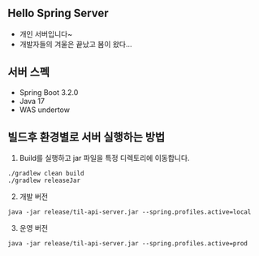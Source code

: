 ## Hello Spring Server
- 개인 서버입니다~
- 개발자들의 겨울은 끝났고 봄이 왔다...

## 서버 스펙
- Spring Boot 3.2.0
- Java 17
- WAS undertow

## 빌드후 환경별로 서버 실행하는 방법
1. Build를 실행하고 jar 파일을 특정 디렉토리에 이동합니다.
```shell
./gradlew clean build
./gradlew releaseJar
```
2. 개발 버전
```shell
java -jar release/til-api-server.jar --spring.profiles.active=local
```
3. 운영 버전
```shell
java -jar release/til-api-server.jar --spring.profiles.active=prod
```
